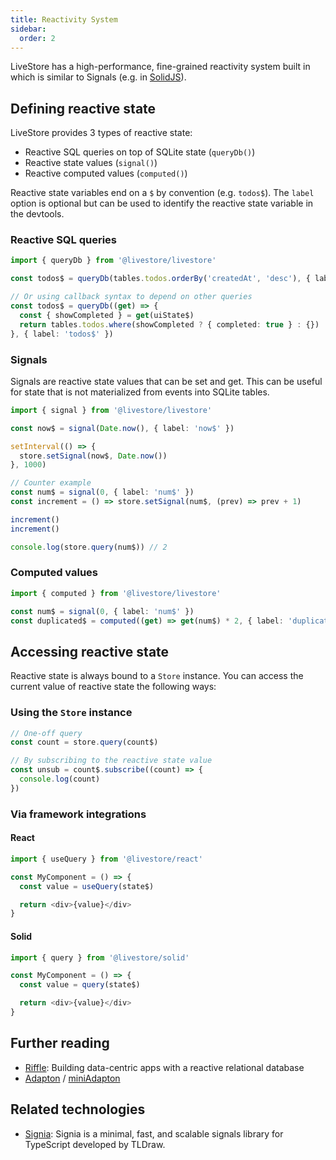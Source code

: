 ```yaml
---
title: Reactivity System
sidebar:
  order: 2
---
```


LiveStore has a high-performance, fine-grained reactivity system built in which is similar to Signals (e.g. in [SolidJS](https://docs.solidjs.com/concepts/signals)).

## Defining reactive state

LiveStore provides 3 types of reactive state:
- Reactive SQL queries on top of SQLite state (`queryDb()`)
- Reactive state values (`signal()`)
- Reactive computed values (`computed()`)

Reactive state variables end on a `$` by convention (e.g. `todos$`). The `label` option is optional but can be used to identify the reactive state variable in the devtools.

### Reactive SQL queries

```ts
import { queryDb } from '@livestore/livestore'

const todos$ = queryDb(tables.todos.orderBy('createdAt', 'desc'), { label: 'todos$' })

// Or using callback syntax to depend on other queries
const todos$ = queryDb((get) => {
  const { showCompleted } = get(uiState$)
  return tables.todos.where(showCompleted ? { completed: true } : {})
}, { label: 'todos$' })
```

### Signals

Signals are reactive state values that can be set and get. This can be useful for state that is not materialized from events into SQLite tables.

```ts
import { signal } from '@livestore/livestore'

const now$ = signal(Date.now(), { label: 'now$' })

setInterval(() => {
  store.setSignal(now$, Date.now())
}, 1000)

// Counter example
const num$ = signal(0, { label: 'num$' })
const increment = () => store.setSignal(num$, (prev) => prev + 1)

increment()
increment()

console.log(store.query(num$)) // 2
```

### Computed values

```ts
import { computed } from '@livestore/livestore'

const num$ = signal(0, { label: 'num$' })
const duplicated$ = computed((get) => get(num$) * 2, { label: 'duplicated$' })
```

## Accessing reactive state

Reactive state is always bound to a `Store` instance. You can access the current value of reactive state the following ways:

### Using the `Store` instance

```ts
// One-off query
const count = store.query(count$)

// By subscribing to the reactive state value
const unsub = count$.subscribe((count) => {
  console.log(count)
})
```

### Via framework integrations

#### React

```ts
import { useQuery } from '@livestore/react'

const MyComponent = () => {
  const value = useQuery(state$)

  return <div>{value}</div>
}
```

#### Solid

```ts
import { query } from '@livestore/solid'

const MyComponent = () => {
  const value = query(state$)

  return <div>{value}</div>
}
```

## Further reading

- [Riffle](https://riffle.systems/essays/prelude/): Building data-centric apps with a reactive relational database
- [Adapton](http://adapton.org/) / [miniAdapton](https://arxiv.org/pdf/1609.05337)

## Related technologies

- [Signia](https://signia.tldraw.dev/): Signia is a minimal, fast, and scalable signals library for TypeScript developed by TLDraw.
